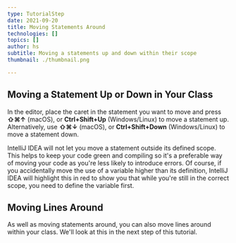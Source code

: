 ```yaml
---
type: TutorialStep
date: 2021-09-20
title: Moving Statements Around
technologies: []
topics: []
author: hs
subtitle: Moving a statements up and down within their scope
thumbnail: ./thumbnail.png

---
```


## Moving a Statement Up or Down in Your Class
In the editor, place the caret in the statement you want to move and press **⇧⌘↑** (macOS), or **Ctrl+Shift+Up** (Windows/Linux) to move a statement up. Alternatively, use **⇧⌘↓** (macOS), or **Ctrl+Shift+Down** (Windows/Linux) to move a statement down.

IntelliJ IDEA will not let you move a statement outside its defined scope. This helps to keep your code green and compiling so it's a preferable way of moving your code as you're less likely to introduce errors. Of course, if you accidentally move the use of a variable higher than its definition, IntelliJ IDEA will highlight this in red to show you that while you're still in the correct scope, you need to define the variable first.   

## Moving Lines Around
As well as moving statements around, you can also move lines around within your class. We'll look at this in the next step of this tutorial.   